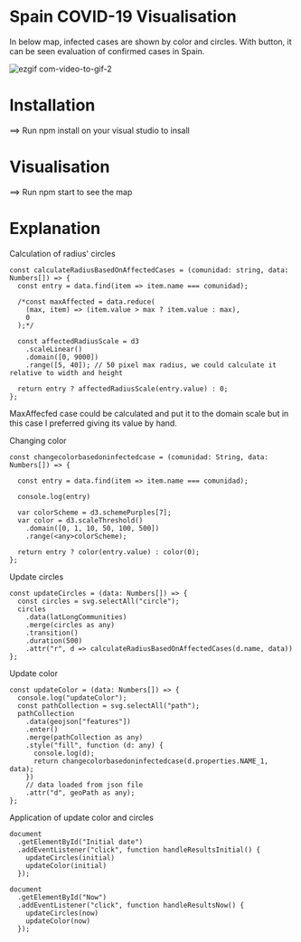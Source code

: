 # Spain COVID-19 Visualisation

In below map, infected cases are shown by color and circles. With button, it can be seen evaluation of confirmed cases in Spain. 

![ezgif com-video-to-gif-2](https://user-images.githubusercontent.com/35189163/77831127-80682f80-712d-11ea-9551-46ef20c9d044.gif)

# Installation

==> Run npm install on your visual studio to insall 

# Visualisation

==> Run npm start to see the map

# Explanation

Calculation of radius' circles                                                                                                 
```
const calculateRadiusBasedOnAffectedCases = (comunidad: string, data: Numbers[]) => {
  const entry = data.find(item => item.name === comunidad);

  /*const maxAffected = data.reduce(
    (max, item) => (item.value > max ? item.value : max),
    0
  );*/

  const affectedRadiusScale = d3
    .scaleLinear()
    .domain([0, 9000])
    .range([5, 40]); // 50 pixel max radius, we could calculate it relative to width and height

  return entry ? affectedRadiusScale(entry.value) : 0;
};
```
MaxAffecfed case could be calculated and put it to the domain scale but in this case I preferred giving its value by hand.

Changing color
```
const changecolorbasedoninfectedcase = (comunidad: String, data: Numbers[]) => {

  const entry = data.find(item => item.name === comunidad);

  console.log(entry)

  var colorScheme = d3.schemePurples[7];
  var color = d3.scaleThreshold()
    .domain([0, 1, 10, 50, 100, 500])
    .range(<any>colorScheme);

  return entry ? color(entry.value) : color(0);
};
```

Update circles 
```
const updateCircles = (data: Numbers[]) => {
  const circles = svg.selectAll("circle");
  circles
    .data(latLongCommunities)
    .merge(circles as any)
    .transition()
    .duration(500)
    .attr("r", d => calculateRadiusBasedOnAffectedCases(d.name, data))
};
```

Update color 
```
const updateColor = (data: Numbers[]) => {
  console.log("updateColor");
  const pathCollection = svg.selectAll("path");
  pathCollection
    .data(geojson["features"])
    .enter()
    .merge(pathCollection as any)
    .style("fill", function (d: any) {
      console.log(d);
      return changecolorbasedoninfectedcase(d.properties.NAME_1, data);
    })
    // data loaded from json file
    .attr("d", geoPath as any);
};
```

Application of update color and circles
```
document
  .getElementById("Initial date")
  .addEventListener("click", function handleResultsInitial() {
    updateCircles(initial)
    updateColor(initial)
  });

document
  .getElementById("Now")
  .addEventListener("click", function handleResultsNow() {
    updateCircles(now)
    updateColor(now)
  });
  ```
 



